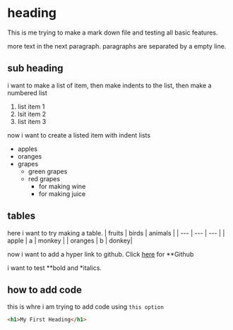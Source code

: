 # heading
This is me trying to make a mark down file and testing all basic features. 

more text in the next paragraph. paragraphs are separated by a empty line.

## sub heading
i want to make a list of item, then make indents to the list, then make a numbered list
1. list item 1
2. lsit item 2
3. list item 3

now i want to create a listed item with indent lists
- apples
- oranges
- grapes
  - green grapes
  - red grapes
    - for making wine
    - for making juice
## tables
here i want to try making a table. 
| fruits | birds | animals |
| --- | --- | --- |
| apple | a | monkey |
| oranges | b | donkey| 

now i want to add a hyper link to github. Click [here](http://www.githug.com) for **Github

i want to test **bold and *italics.
## how to add code
this is whre i am trying to add code using ` this option `
```html
<h1>My First Heading</h1>
```


